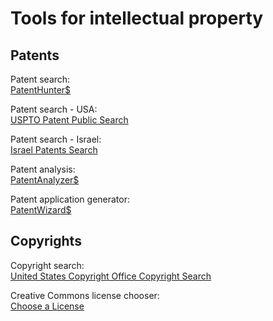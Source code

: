 
# Tools for intellectual property

## Patents

Patent search:  
[PatentHunter$](https://neustelsoftware.com/product/patent-hunter/)

Patent search - USA:  
[USPTO Patent Public Search](https://ppubs.uspto.gov/pubwebapp/static/pages/landing.html)

Patent search - Israel:  
[Israel Patents Search](https://israelpatents.justice.gov.il/)

Patent analysis:  
[PatentAnalyzer$](https://neustelsoftware.com/product/patentanalyzer/)

Patent application generator:  
[PatentWizard$](https://neustelsoftware.com/product/patentwizard/)

## Copyrights

Copyright search:  
[United States Copyright Office Copyright Search](http://cocatalog.loc.gov/cgi-bin/Pwebrecon.cgi?DB=local&PAGE=First)

Creative Commons license chooser:  
[Choose a License](https://chooser-beta.creativecommons.org/)
